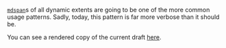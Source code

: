 [`mdspan`](https://wg21.link/P0009)s of all dynamic extents are going to be one
  of the more common usage patterns.
Sadly, today, this pattern is far more verbose than it should be.

You can see a rendered copy of the current draft [here](https://api.csswg.org/bikeshed/?force=1&url=https://raw.githubusercontent.com/brycelelbach/wg21_p2299_mdspans_of_all_dynamic_extents/main/mdspans_of_all_dynamic_extents.bs).

